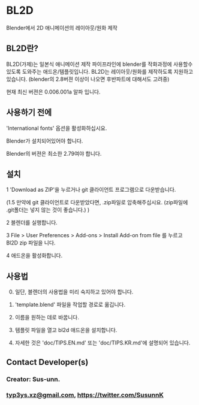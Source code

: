 BL2D
====
Blender에서 2D 애니메이션의 레이아웃/원화 제작

BL2D란?
-------

BL2D(가제)는 일본식 애니메이션 제작 파이프라인에 blender를 작화과정에 사용할수 있도록 도와주는 애드온/템플릿입니다.
BL2D는 레이아웃/원화를 제작하도록 지원하고 있습니다. (blender의 2.8버젼 이상이 나오면 후반파트에 대해서도 고려중)

현재 최신 버젼은 0.006.001a 알파 입니다.

사용하기 전에
---------
    
  'International fonts' 옵션을 활성화하십시요.
  
  Blender가 설치되어있어야 합니다.
  
  Blender의 버젼은 최소한 2.79여야 합니다.
	
설치
-----------

  1 'Download as ZIP'을 누르거나 git 클라이언트 프로그램으로 다운받습니다.

  (1.5 만약에 git 클라이언트로 다운받았다면, .zip파일로 압축해주십시요. (zip파일에 .git폴더는 넣지 않는 것이 좋습니다.) )

  2 블렌더를 실행합니다.

  3 File > User Preferences > Add-ons > Install Add-on from file 를 누르고 Bl2D zip 파일을 니다.

  4 애드온을 활성화합니다.
  
사용법
-----

  0. 일단, 블렌더의 사용법을 미리 숙지하고 있어야 합니다.
  
  1. 'template.blend' 파일을 작업할 경로로 옮깁니다.
  
  2. 이름을 원하는 데로 바꿉니다.
  
  3. 템플릿 파일을 열고 bl2d 애드온을 설치합니다.

  4. 자세한 것은  'doc/TIPS.EN.md' 또는 'doc/TIPS.KR.md'에 설명되어 있습니다.

    
Contact Developer(s)
-----------------
### Creator: Sus-unn. 

### typ3ys.xz@gmail.com, https://twitter.com/SusunnK 